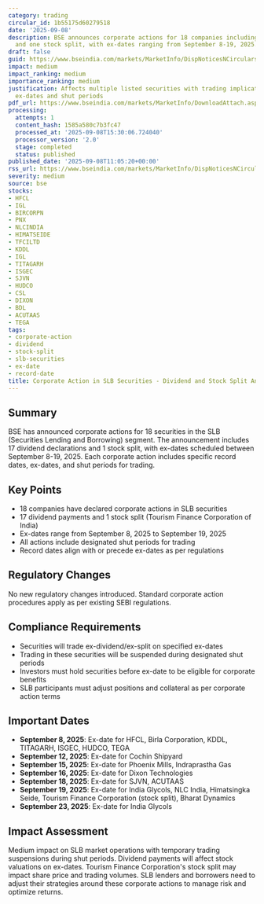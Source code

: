 ```yaml
---
category: trading
circular_id: 1b55175d60279518
date: '2025-09-08'
description: BSE announces corporate actions for 18 companies including dividend payments
  and one stock split, with ex-dates ranging from September 8-19, 2025.
draft: false
guid: https://www.bseindia.com/markets/MarketInfo/DispNoticesNCirculars.aspx?Noticeid={6E892AFA-D4B5-4D9E-BB67-704482FAC958}&noticeno=20250908-16&dt=09/08/2025&icount=16&totcount=37&flag=0
impact: medium
impact_ranking: medium
importance_ranking: medium
justification: Affects multiple listed securities with trading implications due to
  ex-dates and shut periods
pdf_url: https://www.bseindia.com/markets/MarketInfo/DownloadAttach.aspx?id=20250908-16&attachedId=c3d8d0e4-801b-47c2-a2e5-e8915f8a3c57
processing:
  attempts: 1
  content_hash: 1585a580c7b3fc47
  processed_at: '2025-09-08T15:30:06.724040'
  processor_version: '2.0'
  stage: completed
  status: published
published_date: '2025-09-08T11:05:20+00:00'
rss_url: https://www.bseindia.com/markets/MarketInfo/DispNoticesNCirculars.aspx?Noticeid={6E892AFA-D4B5-4D9E-BB67-704482FAC958}&noticeno=20250908-16&dt=09/08/2025&icount=16&totcount=37&flag=0
severity: medium
source: bse
stocks:
- HFCL
- IGL
- BIRCORPN
- PNX
- NLCINDIA
- HIMATSEIDE
- TFCILTD
- KDDL
- IGL
- TITAGARH
- ISGEC
- SJVN
- HUDCO
- CSL
- DIXON
- BDL
- ACUTAAS
- TEGA
tags:
- corporate-action
- dividend
- stock-split
- slb-securities
- ex-date
- record-date
title: Corporate Action in SLB Securities - Dividend and Stock Split Announcements
---
```


## Summary

BSE has announced corporate actions for 18 securities in the SLB (Securities Lending and Borrowing) segment. The announcement includes 17 dividend declarations and 1 stock split, with ex-dates scheduled between September 8-19, 2025. Each corporate action includes specific record dates, ex-dates, and shut periods for trading.

## Key Points

- 18 companies have declared corporate actions in SLB securities
- 17 dividend payments and 1 stock split (Tourism Finance Corporation of India)
- Ex-dates range from September 8, 2025 to September 19, 2025
- All actions include designated shut periods for trading
- Record dates align with or precede ex-dates as per regulations

## Regulatory Changes

No new regulatory changes introduced. Standard corporate action procedures apply as per existing SEBI regulations.

## Compliance Requirements

- Securities will trade ex-dividend/ex-split on specified ex-dates
- Trading in these securities will be suspended during designated shut periods
- Investors must hold securities before ex-date to be eligible for corporate benefits
- SLB participants must adjust positions and collateral as per corporate action terms

## Important Dates

- **September 8, 2025**: Ex-date for HFCL, Birla Corporation, KDDL, TITAGARH, ISGEC, HUDCO, TEGA
- **September 12, 2025**: Ex-date for Cochin Shipyard
- **September 15, 2025**: Ex-date for Phoenix Mills, Indraprastha Gas
- **September 16, 2025**: Ex-date for Dixon Technologies
- **September 18, 2025**: Ex-date for SJVN, ACUTAAS
- **September 19, 2025**: Ex-date for India Glycols, NLC India, Himatsingka Seide, Tourism Finance Corporation (stock split), Bharat Dynamics
- **September 23, 2025**: Ex-date for India Glycols

## Impact Assessment

Medium impact on SLB market operations with temporary trading suspensions during shut periods. Dividend payments will affect stock valuations on ex-dates. Tourism Finance Corporation's stock split may impact share price and trading volumes. SLB lenders and borrowers need to adjust their strategies around these corporate actions to manage risk and optimize returns.